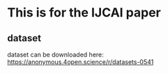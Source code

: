# This is for the IJCAI paper

## dataset 

dataset can be downloaded here: https://anonymous.4open.science/r/datasets-0541
